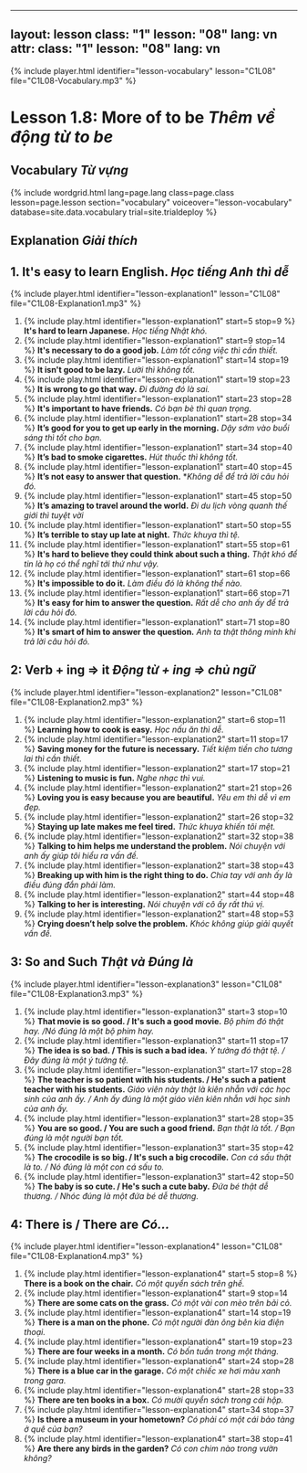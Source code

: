 ----
layout: lesson
class: "1"
lesson: "08"
lang: vn
attr:
  class: "1"
  lesson: "08"
  lang: vn
---


{% include player.html identifier="lesson-vocabulary" lesson="C1L08" file="C1L08-Vocabulary.mp3" %}

# Lesson 1.8: More of to be *Thêm về động từ to be*


## Vocabulary *Từ vựng*


{% include wordgrid.html lang=page.lang
		class=page.class 
		lesson=page.lesson 
		section="vocabulary"
		voiceover="lesson-vocabulary"
		database=site.data.vocabulary 
		trial=site.trialdeploy %}


## Explanation *Giải thích*

## 1. It's easy to learn English. *Học tiếng Anh thì dễ*

{% include player.html identifier="lesson-explanation1" lesson="C1L08" file="C1L08-Explanation1.mp3" %}


1. {% include play.html identifier="lesson-explanation1" start=5 stop=9 %} **It's hard to learn Japanese.** *Học tiếng Nhật khó.*  
2. {% include play.html identifier="lesson-explanation1" start=9 stop=14 %} **It's necessary to do a good job.** *Làm tốt công việc thì cần thiết.*
3. {% include play.html identifier="lesson-explanation1" start=14 stop=19 %} **It isn't good to be lazy.** *Lười thì không tốt.*
4. {% include play.html identifier="lesson-explanation1" start=19 stop=23 %} **It is wrong to go that way.** *Đi đường đó là sai.*
5. {% include play.html identifier="lesson-explanation1" start=23 stop=28 %} **It's important to have friends.** *Có bạn bè thì quan trọng.*
6. {% include play.html identifier="lesson-explanation1" start=28 stop=34 %} **It’s good for you to get up early in the morning.** *Dậy sớm vào buổi sáng thì tốt cho bạn.*
7. {% include play.html identifier="lesson-explanation1" start=34 stop=40 %} **It’s bad to smoke cigarettes.** *Hút thuốc thì không tốt.*
8. {% include play.html identifier="lesson-explanation1" start=40 stop=45 %} **It’s not easy to answer that question.** **Không dễ để trả lời câu hỏi đó.*
9. {% include play.html identifier="lesson-explanation1" start=45 stop=50 %} **It’s amazing to travel around the world.** *Đi du lịch vòng quanh thế giới thì tuyệt vời* 
10. {% include play.html identifier="lesson-explanation1" start=50 stop=55 %} **It’s terrible to stay up late at night.** *Thức khuya thì tệ.*
11. {% include play.html identifier="lesson-explanation1" start=55 stop=61 %} **It's hard to believe they could think about such a thing.** *Thật khó để tin là họ có thể nghĩ tới thứ như vậy.*
12. {% include play.html identifier="lesson-explanation1" start=61 stop=66 %} **It's impossible to do it.** *Làm điều đó là không thể nào.*
13. {% include play.html identifier="lesson-explanation1" start=66 stop=71 %} **It's easy for him to answer the question.** *Rất dễ cho anh ấy để trả lời câu hỏi đó.*
14. {% include play.html identifier="lesson-explanation1" start=71 stop=80 %} **It's smart of him to answer the question.** *Anh ta thật thông minh khi trả lời câu hỏi đó.*



## 2: Verb + ing => it *Động từ + ing => chủ ngữ*

{% include player.html identifier="lesson-explanation2" lesson="C1L08" file="C1L08-Explanation2.mp3" %}

1. {% include play.html identifier="lesson-explanation2" start=6 stop=11 %} **Learning how to cook is easy.** *Học nấu ăn thì dễ.*
2. {% include play.html identifier="lesson-explanation2" start=11 stop=17 %} **Saving money for the future is necessary.** *Tiết kiệm tiền cho tương lai thì cần thiết.*
3. {% include play.html identifier="lesson-explanation2" start=17 stop=21 %} **Listening to music is fun.**  *Nghe nhạc thì vui.*
4. {% include play.html identifier="lesson-explanation2" start=21 stop=26 %} **Loving you is easy because you are beautiful.** *Yêu em thì dễ vì em đẹp.*
5. {% include play.html identifier="lesson-explanation2" start=26 stop=32 %} **Staying up late makes me feel tired.** *Thức khuya khiến tôi mệt.*
6. {% include play.html identifier="lesson-explanation2" start=32 stop=38 %} **Talking to him helps me understand the problem.** *Nói chuyện với anh ấy giúp tôi hiểu ra vấn đề.*
7. {% include play.html identifier="lesson-explanation2" start=38 stop=43 %} **Breaking up with him is the right thing to do.** *Chia tay với anh ấy là điều đúng đắn phải làm.*
8. {% include play.html identifier="lesson-explanation2" start=44 stop=48 %} **Talking to her is interesting.** *Nói chuyện với cô ấy rất thú vị.*
9. {% include play.html identifier="lesson-explanation2" start=48 stop=53 %} **Crying doesn’t help solve the problem.** *Khóc không giúp giải quyết vấn đề.*

## 3: So and Such *Thật và Đúng là* 

{% include player.html identifier="lesson-explanation3" lesson="C1L08" file="C1L08-Explanation3.mp3" %}



1. {% include play.html identifier="lesson-explanation3" start=3 stop=10 %} **That movie is so good. / It's such a good movie.** *Bộ phim đó thật hay. /Nó đúng là một bộ phim hay.*
2. {% include play.html identifier="lesson-explanation3" start=11 stop=17 %} **The idea is so bad. / This is such a bad idea.** *Ý tưởng đó thật tệ. / Đây đúng là một ý tưởng tệ.*
3. {% include play.html identifier="lesson-explanation3" start=17 stop=28 %} **The teacher is so patient with his students. / He's such a patient teacher with his students.** *Giáo viên này thật là kiên nhẫn với các học sinh của anh ấy. / Anh ấy đúng là một giáo viên kiên nhẫn với học sinh của anh ấy.*
4. {% include play.html identifier="lesson-explanation3" start=28 stop=35 %} **You are so good. / You are such a good friend.** *Bạn thật là tốt. / Bạn đúng là một người bạn tốt.*
5. {% include play.html identifier="lesson-explanation3" start=35 stop=42 %} **The crocodile is so big. / It's such a big crocodile.** *Con cá sấu thật là to. / Nó đúng là một con cá sấu to.*
6. {% include play.html identifier="lesson-explanation3" start=42 stop=50 %} **The baby is so cute. / He's such a cute baby.** *Đứa bé thật dễ thương. / Nhóc đúng là một đứa bé dễ thương.*


## 4: There is / There are *Có...*

{% include player.html identifier="lesson-explanation4" lesson="C1L08" file="C1L08-Explanation4.mp3" %}


1. {% include play.html identifier="lesson-explanation4" start=5 stop=8 %} **There is a book on the chair.** *Có một quyển sách trên ghế.*
2. {% include play.html identifier="lesson-explanation4" start=9 stop=14 %} **There are some cats on the grass.** *Có một vài con mèo trên bãi cỏ.*
3. {% include play.html identifier="lesson-explanation4" start=14 stop=19 %} **There is a man on the phone.** *Có một người đàn ông bên kia điện thoại.*
4. {% include play.html identifier="lesson-explanation4" start=19 stop=23 %} **There are four weeks in a month.** *Có bốn tuần trong một tháng.*
5. {% include play.html identifier="lesson-explanation4" start=24 stop=28 %} **There is a blue car in the garage.** *Có một chiếc xe hơi màu xanh trong gara.*
6. {% include play.html identifier="lesson-explanation4" start=28 stop=33 %} **There are ten books in a box.** *Có mười quyển sách trong cái hộp.*
7. {% include play.html identifier="lesson-explanation4" start=34 stop=37 %} **Is there a museum in your hometown?** *Có phải có một cái bảo tàng ở quê của bạn?*
8. {% include play.html identifier="lesson-explanation4" start=38 stop=41 %} **Are there any birds in the garden?** *Có con chim nào trong vườn không?*
